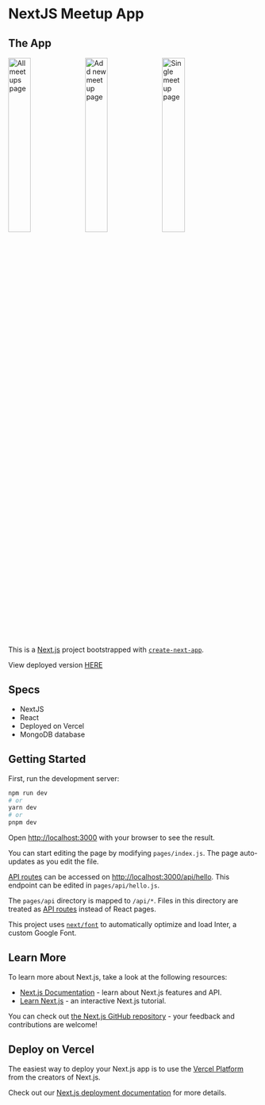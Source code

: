 # NextJS Meetup App

## The App
<p float="left">
<img width="30%" alt="All meetups page" src="https://user-images.githubusercontent.com/107281506/235602170-66436c9d-66b9-474c-b81c-17547954420d.png">
<img width="30%" alt="Add new meetup page" src="https://user-images.githubusercontent.com/107281506/235602177-3b7596fa-6d84-47c4-af04-69dfbaf72e96.png">
<img width="30%" alt="Single meetup page" src="https://user-images.githubusercontent.com/107281506/235602178-9594a568-a26d-4e48-b999-fb95999b58e8.png">
</p>

This is a [Next.js](https://nextjs.org/) project bootstrapped with [`create-next-app`](https://github.com/vercel/next.js/tree/canary/packages/create-next-app).

View deployed version <a href="https://nextjs-meetup-app-pearl.vercel.app/" target="_blank">HERE</a>

## Specs

- NextJS
- React
- Deployed on Vercel
- MongoDB database

## Getting Started

First, run the development server:

```bash
npm run dev
# or
yarn dev
# or
pnpm dev
```

Open [http://localhost:3000](http://localhost:3000) with your browser to see the result.

You can start editing the page by modifying `pages/index.js`. The page auto-updates as you edit the file.

[API routes](https://nextjs.org/docs/api-routes/introduction) can be accessed on [http://localhost:3000/api/hello](http://localhost:3000/api/hello). This endpoint can be edited in `pages/api/hello.js`.

The `pages/api` directory is mapped to `/api/*`. Files in this directory are treated as [API routes](https://nextjs.org/docs/api-routes/introduction) instead of React pages.

This project uses [`next/font`](https://nextjs.org/docs/basic-features/font-optimization) to automatically optimize and load Inter, a custom Google Font.

## Learn More

To learn more about Next.js, take a look at the following resources:

- [Next.js Documentation](https://nextjs.org/docs) - learn about Next.js features and API.
- [Learn Next.js](https://nextjs.org/learn) - an interactive Next.js tutorial.

You can check out [the Next.js GitHub repository](https://github.com/vercel/next.js/) - your feedback and contributions are welcome!

## Deploy on Vercel

The easiest way to deploy your Next.js app is to use the [Vercel Platform](https://vercel.com/new?utm_medium=default-template&filter=next.js&utm_source=create-next-app&utm_campaign=create-next-app-readme) from the creators of Next.js.

Check out our [Next.js deployment documentation](https://nextjs.org/docs/deployment) for more details.
